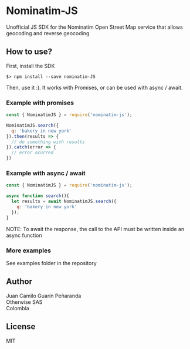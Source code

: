 # Nominatim-JS

Unofficial JS SDK for the Nominatim Open Street Map service that allows geocoding and reverse geocoding

## How to use?

First, install the SDK
``` 
$> npm install --save nominatim-JS
```

Then, use it :). It works with Promises, or can be used with async / await.

### Example with promises

```js
const { NominatimJS } = require('nominatim-js');

NominatimJS.search({
  q: 'bakery in new york'
}).then(results => {
  // do something with results
}).catch(error => {
  // error ocurred
})

```

### Example with async / await

```js
const { NominatimJS } = require('nominatim-js');

async function search(){
  let results = await NominatimJS.search({
    q: 'bakery in new york'
  });
}
```
NOTE: To await the response, the call to the API must be written inside an async function


### More examples 

See examples folder in the repository

## Author

Juan Camilo Guarín Peñaranda  
Otherwise SAS   
Colombia  

## License

MIT